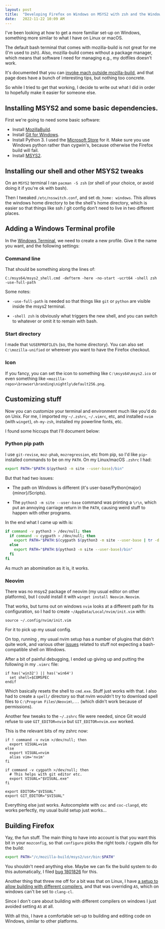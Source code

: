 ```yaml
---
layout: post
title:  "Developing Firefox on Windows on MSYS2 with zsh and the Windows Terminal"
date:   2022-11-22 10:09 AM
---
```


I've been looking at how to get a more familiar set-up on Windows, something
more similar to what I have on Linux or macOS.

The default bash terminal that comes with mozilla-build is not great for me (I'm
used to zsh). Also, mozilla-build comes without a package manager, which means
that software I need for managing e.g., my dotfiles doesn't work.

It's documented that you can
[invoke mach outside
mozilla-build](https://firefox-source-docs.mozilla.org/mach/windows-usage-outside-mozillabuild.html),
and that page does have a bunch of interesting tips, but nothing too concrete.

So while I tried to get that working, I decide to write out what I did in order
to hopefully make it easier for someone else.

## Installing MSYS2 and some basic dependencies.

First we're going to need some basic software:

 * Install [MozillaBuild](https://wiki.mozilla.org/MozillaBuild).
 * Install [Git for Windows](https://gitforwindows.org/).
 * Install Python 3. I used the [Microsoft
   Store](https://apps.microsoft.com/store/detail/python-310/9PJPW5LDXLZ5) for
   it. Make sure you use Windows python rather than cygwin's, because otherwise
   the Firefox build will fail.
 * Install [MSYS2](https://www.msys2.org/).

## Installing our shell and other MSYS2 tweaks

On an `MSYS2` terminal I ran `pacman -S zsh` (or shell of your choice, or avoid
doing it if you're ok with bash).

Then I tweaked `/etc/nsswitch.conf`, and set `db_home: windows`. This allows the
windows home directory to be the shell's home directory, which is easier so that
things like ssh / git config don't need to live in two different places.

## Adding a Windows Terminal profile

In the [Windows
Terminal](https://apps.microsoft.com/store/detail/windows-terminal/9N0DX20HK701),
we need to create a new profile. Give it the name you want, and the following
settings:

### Command line

That should be something along the lines of:

```
C:/msys64/msys2_shell.cmd -defterm -here -no-start -ucrt64 -shell zsh -use-full-path
```

Some notes:

 * `-use-full-path` is needed so that things like `git` or `python` are visible
   inside the msys2 terminal.

 * `-shell zsh` is obviously what triggers the new shell, and you can switch to
   whatever or omit it to remain with bash.

### Start directory

I made that `%USERPROFILE%` (so, the home directory). You can also set
`C:\mozilla-unified` or wherever you want to have the Firefox checkout.

### Icon

If you fancy, you can set the icon to something like `C:\msys64\msys2.ico` or
even something like `<mozilla-repo>\browser\branding\nightly\default256.png`.

## Customizing stuff

Now you can customize your terminal and environment much like you'd do on Unix.
For me, I imported my `~/.zshrc`, `~/.vimrc`, etc, and installed `nvim` (with
`winget`), `oh-my-zsh`, installed my powerline fonts, etc.

I found some hiccups that I'll document below:

### Python pip path

I use `git-revise`, `moz-phab`, `mozregression`, etc from pip, so I'd like
`pip`-installed commands to be on my `PATH`. On my Linux/macOS `.zshrc` I had:

```sh
export PATH="$PATH:$(python3 -m site --user-base)/bin"
```

But that had two issues:

 * The path on Windows is different (it's user-base/Python{major}{minor}/Scripts).

 * The `python3 -m site --user-base` command was printing a `\r\n`, which put an
   annoying carriage return in the `PATH`, causing weird stuff to happen
   with other programs.

In the end what I came up with is:

```sh
if command -v python3 > /dev/null; then
  if command -v cygpath > /dev/null; then
    export PATH="$PATH:$(cygpath $(python3 -m site --user-base | tr -d '\r'))/Python$(python3 -c 'import sys; print(f"{sys.version_info.major}{sys.version_info.minor}", end="")')/Scripts"
  else
    export PATH="$PATH:$(python3 -m site --user-base)/bin"
  fi
fi
```

As much an abomination as it is, it works.

### Neovim

There was no msys2 package of neovim (my usual editor on other platforms), but
I could install it with `winget install Neovim.Neovim`.

That works, but turns out on windows `nvim` looks at a different path for its
configuration, so I had to create `~/AppData/Local/nvim/init.vim` with:

```
source ~/.config/nvim/init.vim
```

For it to pick up my usual config.

On top, running , my usual nvim setup has a number of plugins that didn't quite
work, and various other [issues](https://github.com/neovim/neovim/issues/21148)
related to stuff not expecting a bash-compatible shell on Windows.

After a bit of painful debugging, I ended up giving up and putting the following
in my `.vimrc` file:

```vim
if has('win32') || has('win64')
  set shell=$COMSPEC
endif
```

Which basically resets the shell to `cmd.exe`. Stuff just works with that.
I also had to create a `spell/` directory so that nvim wouldn't try to download
spell files to `C:\Program Files\Neovim\...` (which didn't work because of
permissions).

Another few tweaks to the `~/.zshrc` file were needed, since Git would refuse to
use `GIT_EDITOR=nvim` but `GIT_EDITOR=nvim.exe` worked.

This is the relevant bits of my zshrc now:

```
if ! command -v nvim >/dev/null; then
  export VISUAL=vim
else
  export VISUAL=nvim
  alias vim='nvim'
fi

if command -v cygpath >/dev/null; then
  # This helps with git editor etc.
  export VISUAL="$VISUAL.exe"
fi

export EDITOR="$VISUAL"
export GIT_EDITOR="$VISUAL"
```

Everything else just works. Autocomplete with `coc` and `coc-clangd`, etc works
perfectly, my usual build setup just works...

## Building Firefox

Yay, the fun stuff. The main thing to have into account is that you want this
bit in your `mozconfig`, so that `configure` picks the right tools / cygwin dlls
for the build:

```sh
export PATH="/c/mozilla-build/msys2/usr/bin:$PATH"
```

You shouldn't need anything else. Maybe we can fix the build system to do this
automatically, I filed [bug 1801826](https://bugzil.la/1801826) for this.

Another thing that threw me off for a bit was that on Linux, I have [a setup to
allow building with different
compilers](https://github.com/emilio/mozconfigs/blob/c0b516299f6e1658dacfae4375621693fdc491e5/mozconfigs/compile-environment#L18),
and that was overriding `AS`, which on windows can't be set to `clang-cl`.

Since I don't care about building with different compilers on windows I just
avoided setting `AS` at all.

With all this, I have a comfortable set-up to building and editing code on
Windows, similar to other platforms.
